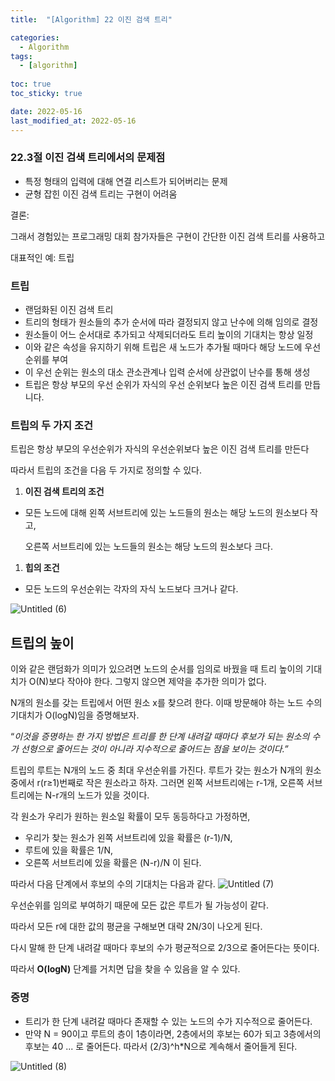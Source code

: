 ```yaml
---
title:  "[Algorithm] 22 이진 검색 트리"

categories:
  - Algorithm
tags:
  - [algorithm]
  
toc: true
toc_sticky: true

date: 2022-05-16
last_modified_at: 2022-05-16
---
```


### 22.3절 이진 검색 트리에서의 문제점

- 특정 형태의 입력에 대해 연결 리스트가 되어버리는 문제
- 균형 잡힌 이진 검색 트리는 구현이 어려움

결론: 

그래서 경험있는 프로그래밍 대회 참가자들은 구현이 간단한 이진 검색 트리를 사용하고 

대표적인 예: 트립

### 트립

- 랜덤화된 이진 검색 트리
- 트리의 형태가 원소들의 추가 순서에 따라 결정되지 않고 난수에 의해 임의로 결정
- 원소들이 어느 순서대로 추가되고 삭제되더라도 트리 높이의 기대치는 항상 일정
- 이와 같은 속성을 유지하기 위해 트립은 새 노드가 추가될 때마다 해당 노드에 우선 순위를 부여
- 이 우선 순위는 원소의 대소 관소관계나 입력 순서에 상관없이 난수를 통해 생성
- 트립은 항상 부모의 우선 순위가 자식의 우선 순위보다 높은 이진 검색 트리를 만듭니다.

### 트립의 두 가지 조건

트립은 항상 부모의 우선순위가 자식의 우선순위보다 높은 이진 검색 트리를 만든다

따라서 트립의 조건을 다음 두 가지로 정의할 수 있다.

1. **이진 검색 트리의 조건**
- 모든 노드에 대해 왼쪽 서브트리에 있는 노드들의 원소는 해당 노드의 원소보다 작고,
    
    오른쪽 서브트리에 있는 노드들의 원소는 해당 노드의 원소보다 크다.
    
1. **힙의 조건**
- 모든 노드의 우선순위는 각자의 자식 노드보다 크거나 같다.

![Untitled (6)](https://user-images.githubusercontent.com/53162296/169700474-323d6799-d296-4e6a-8e58-a520eee2470b.png)

## **트립의 높이**

이와 같은 랜덤화가 의미가 있으려면 노드의 순서를 임의로 바꿨을 때 트리 높이의 기대치가 O(N)보다 작아야 한다. 그렇지 않으면 제약을 추가한 의미가 없다.

N개의 원소를 갖는 트립에서 어떤 원소 x를 찾으려 한다. 이때 방문해야 하는 노드 수의 기대치가 O(logN)임을 증명해보자.

  

“*이것을 증명하는 한 가지 방법은 트리를 한 단계 내려갈 때마다 후보가 되는 원소의 수가 선형으로 줄어드는 것이 아니라 지수적으로 줄어드는 점을 보이는 것이다.”*

트립의 루트는 N개의 노드 중 최대 우선순위를 가진다. 루트가 갖는 원소가 N개의 원소 중에서 r(r≥1)번째로 작은 원소라고 하자. 그러면 왼쪽 서브트리에는 r-1개, 오른쪽 서브트리에는 N-r개의 노드가 있을 것이다.

각 원소가 우리가 원하는 원소일 확률이 모두 동등하다고 가정하면,

- 우리가 찾는 원소가 왼쪽 서브트리에 있을 확률은 (r-1)/N,
- 루트에 있을 확률은 1/N,
- 오른쪽 서브트리에 있을 확률은 (N-r)/N 이 된다.

따라서 다음 단계에서 후보의 수의 기대치는 다음과 같다.
![Untitled (7)](https://user-images.githubusercontent.com/53162296/169700463-79896d73-8408-4fb4-a0a3-96d6a9a3d61c.png)

우선순위를 임의로 부여하기 때문에 모든 값은 루트가 될 가능성이 같다. 

따라서 모든 r에 대한 값의 평균을 구해보면 대략 2N/3이 나오게 된다. 

다시 말해 한 단계 내려갈 때마다 후보의 수가 평균적으로 2/3으로 줄어든다는 뜻이다. 

따라서 **O(logN)** 단계를 거치면 답을 찾을 수 있음을 알 수 있다.

### 증명

- 트리가 한 단계 내려갈 때마다 존재할 수 있는 노드의 수가 지수적으로 줄어든다.
- 만약 N = 90이고 루트의 층이 1층이라면, 2층에서의 후보는 60가 되고 3층에서의 후보는 40 ... 로 줄어든다. 따라서 (2/3)^h*N으로 계속해서 줄어들게 된다.

![Untitled (8)](https://user-images.githubusercontent.com/53162296/169700448-caa86973-8381-480c-878f-1ca82fdafb76.png)
